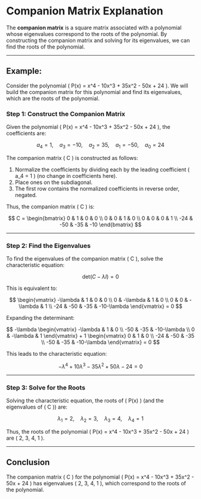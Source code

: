 # Companion Matrix Explanation

The **companion matrix** is a square matrix associated with a polynomial whose eigenvalues correspond to the roots of the polynomial. By constructing the companion matrix and solving for its eigenvalues, we can find the roots of the polynomial.

---

## Example: 

Consider the polynomial \( P(x) = x^4 - 10x^3 + 35x^2 - 50x + 24 \). We will build the companion matrix for this polynomial and find its eigenvalues, which are the roots of the polynomial.

### Step 1: Construct the Companion Matrix

Given the polynomial \( P(x) = x^4 - 10x^3 + 35x^2 - 50x + 24 \), the coefficients are:

$$
a_4 = 1, \quad a_3 = -10, \quad a_2 = 35, \quad a_1 = -50, \quad a_0 = 24
$$

The companion matrix \( C \) is constructed as follows:

1. Normalize the coefficients by dividing each by the leading coefficient \( a_4 = 1 \) (no change in coefficients here).
2. Place ones on the subdiagonal.
3. The first row contains the normalized coefficients in reverse order, negated.

Thus, the companion matrix \( C \) is:

$$
C = 
\begin{bmatrix}
0 & 1 & 0 & 0 \\
0 & 0 & 1 & 0 \\
0 & 0 & 0 & 1 \\
-24 & -50 & -35 & -10
\end{bmatrix}
$$

---

### Step 2: Find the Eigenvalues

To find the eigenvalues of the companion matrix \( C \), solve the characteristic equation:

$$
\text{det}(C - \lambda I) = 0
$$

This is equivalent to:

$$
\begin{vmatrix}
-\lambda & 1 & 0 & 0 \\
0 & -\lambda & 1 & 0 \\
0 & 0 & -\lambda & 1 \\
-24 & -50 & -35 & -10-\lambda
\end{vmatrix} = 0
$$

Expanding the determinant:

$$
-\lambda \begin{vmatrix}
-\lambda & 1 & 0 \\
-50 & -35 & -10-\lambda \\
0 & -\lambda & 1
\end{vmatrix} + 1 \begin{vmatrix}
0 & 1 & 0 \\
-24 & -50 & -35 \\
-50 & -35 & -10-\lambda
\end{vmatrix} = 0
$$

This leads to the characteristic equation:

$$
-\lambda^4 + 10\lambda^3 - 35\lambda^2 + 50\lambda - 24 = 0
$$

---

### Step 3: Solve for the Roots

Solving the characteristic equation, the roots of \( P(x) \) (and the eigenvalues of \( C \)) are:

$$
\lambda_1 = 2, \quad \lambda_2 = 3, \quad \lambda_3 = 4, \quad \lambda_4 = 1
$$

Thus, the roots of the polynomial \( P(x) = x^4 - 10x^3 + 35x^2 - 50x + 24 \) are \( 2, 3, 4, 1 \).

---

## Conclusion

The companion matrix \( C \) for the polynomial \( P(x) = x^4 - 10x^3 + 35x^2 - 50x + 24 \) has eigenvalues \( 2, 3, 4, 1 \), which correspond to the roots of the polynomial.

